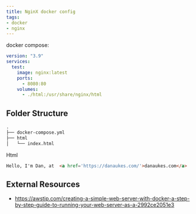 ```yaml
---
title: NginX docker config
tags:
- docker
- nginx
---
```


docker compose:

```yaml
version: "3.9"
services:
  test:
    image: nginx:latest
    ports:
      - 8080:80
    volumes:
      - ./html:/usr/share/nginx/html
```

## Folder Structure

```txt
.
├── docker-compose.yml
├── html
│   └── index.html
```

Html

```html
Hello, I'm Dan, at  <a href='https://danaukes.com/'>danaukes.com</a>
```


## External Resources

* <https://awstip.com/creating-a-simple-web-server-with-docker-a-step-by-step-guide-to-running-your-web-server-as-a-2992ce2051e3>
